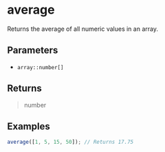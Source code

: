 # average <Badge type="tip" text="JavaScript" /><Badge type="info" text="Dart" />

Returns the average of all numeric values in an array.

## Parameters

- `array::number[]`

## Returns

> number

## Examples

```javascript
average([1, 5, 15, 50]); // Returns 17.75
```

